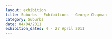 ```yaml
---
layout: exhibition
title: Suburbs — Exhibitions — George Chapman
category: Suburbs
date: 04/04/2011
exhibition_dates: 4 - 27 April 2011
---
```

